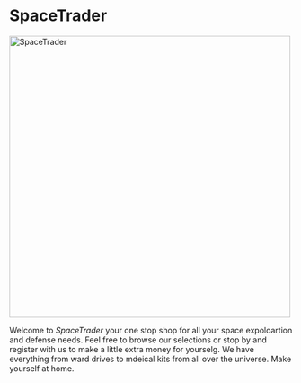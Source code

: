 # SpaceTrader
<img src="" alt="SpaceTrader" width="500" class="center">

Welcome to <em>SpaceTrader</em> your one stop shop for all your space expoloartion and defense needs.  Feel free to browse our selections or stop by and register with us to make a little extra money for yourselg.  We have everything from ward drives to mdeical kits from all over the universe.  Make yourself at home.
